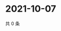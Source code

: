 # 2021-10-07

共 0 条

<!-- BEGIN WEIBO -->
<!-- 最后更新时间 Thu Oct 07 2021 02:15:43 GMT+0800 (China Standard Time) -->

<!-- END WEIBO -->

